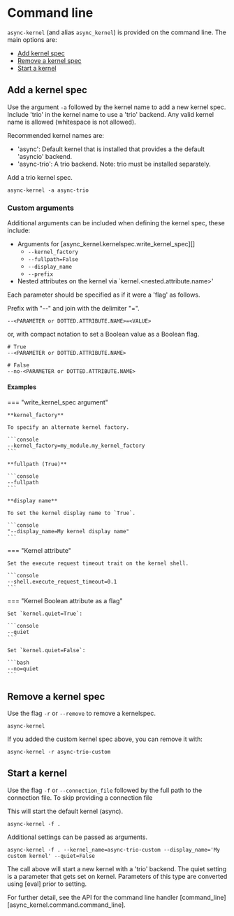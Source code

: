 # Command line

`async-kernel` (and alias `async_kernel`) is provided on the command line. The main options are:

- [Add kernel spec](#add-a-kernel-spec)
- [Remove a kernel spec](#remove-a-kernel-spec)
- [Start a kernel](#start-a-kernel)

## Add a kernel spec

Use the argument `-a` followed by the kernel name to add a new kernel spec.
Include 'trio' in the kernel name to use a 'trio' backend. Any valid kernel name is
allowed (whitespace is not allowed).

Recommended kernel names are:

- 'async': Default kernel that is installed that provides a the default 'asyncio' backend.
- 'async-trio': A trio backend. Note: trio must be installed separately.

Add a trio kernel spec.

```console
async-kernel -a async-trio
```

### Custom arguments

Additional arguments can be included when defining the kernel spec, these include:

- Arguments for [async_kernel.kernelspec.write_kernel_spec][]
    - `--kernel_factory`
    - `--fullpath=False`
    - `--display_name`
    - `--prefix`
- Nested attributes on the kernel via \`kernel.\<nested.attribute.name>'

Each parameter should be specified as if it were a 'flag' as follows.

Prefix with "--" and join with the delimiter "=".

```console
--<PARAMETER or DOTTED.ATTRIBUTE.NAME>=<VALUE>
```

or, with compact notation to set a Boolean value as a Boolean flag.

```console
# True
--<PARAMETER or DOTTED.ATTRIBUTE.NAME>

# False
--no-<PARAMETER or DOTTED.ATTRIBUTE.NAME>
```

#### Examples

=== "write_kernel_spec argument"

    **kernel_factory**

    To specify an alternate kernel factory.

    ```console
    --kernel_factory=my_module.my_kernel_factory
    ```

    **fullpath (True)**

    ```console
    --fullpath
    ```

    **display name**

    To set the kernel display name to `True`.

    ```console
    "--display_name=My kernel display name"
    ```

=== "Kernel attribute"

    Set the execute request timeout trait on the kernel shell.

    ```console
    --shell.execute_request_timeout=0.1
    ```

=== "Kernel Boolean attribute as a flag"

    Set `kernel.quiet=True`:

    ```console
    --quiet 
    ```

    Set `kernel.quiet=False`:

    ```bash
    --no=quiet 
    ```

## Remove a kernel spec

Use the flag `-r` or `--remove` to remove a kernelspec.

```shell
async-kernel
```

If you added the custom kernel spec above, you can remove it with:

```shell
async-kernel -r async-trio-custom
```

## Start a kernel

Use the flag `-f` or `--connection_file` followed by the full path to the connection file.
To skip providing a connection file

This will start the default kernel (async).

```shell
async-kernel -f .
```

Additional settings can be passed as arguments.

```shell
async-kernel -f . --kernel_name=async-trio-custom --display_name='My custom kernel' --quiet=False
```

The call above will start a new kernel with a 'trio' backend. The quiet setting is
a parameter that gets set on kernel. Parameters of this type are converted using [eval]
prior to setting.

For further detail, see the API for the command line handler [command_line][async_kernel.command.command_line].
